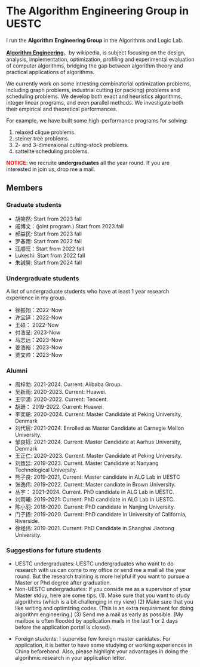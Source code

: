 # The Algorithm Engineering Group in UESTC
I run the **Algorithm Engineering Group** in the Algorithms and Logic Lab.

[**Algorithm Engineering**](https://en.wikipedia.org/wiki/Algorithm_engineering)，by wikipedia, is subject focusing on the design, analysis, implementation, optimization, profiling and experimental evaluation of computer algorithms, bridging the gap between algorithm theory and practical applications of algorithms. 

We currently work on some intresting  combinatorial  optimization problems, including graph problems, industrial cutting (or packing) problems and scheduling problems.
We develop both exact and heuristics algorithms, integer linear programs, and even parallel methods. 
We investigate both their empirical and theoretical performances.

For example, we have built some high-performance programs for solving:  

1. relaxed clique problems. 
2. steiner tree problems. 
3. 2- and 3-dimensional cutting-stock problems. 
4. sattelite scheduling problems.

<font color=red>**NOTICE**</font>: we recruite  **undergraduates** all the year round.
If you are interested in join us, drop me a mail. 


## Members
### Graduate students
- 胡笑然: Start from 2023 fall
- 戚博文：(joint program.) Start from 2023 fall 
- 郝益民: Start from 2023 fall
- 罗春雨: Start from 2022 fall
- 汪顺旺：Start from 2022 fall
- Lukeshi: Start from 2022 fall
- 朱铖昊: Start from 2024 fall


### Undergraduate students
A list of undergraduate students who have at least 1 year research experience in my group.

- 徐振翔：2022-Now
- 许宝铎：2022-Now
- 王硕：  2022-Now
- 付浩呈: 2023-Now
- 马志远：2023-Now
- 姜浩裕：2023-Now
- 贾文帅：2023-Now

### Alumni

- 周梓勃: 2021-2024. Current: Alibaba Group.
- 吴新雨: 2020-2023. Current: Huawei.
- 王宇潇: 2020-2022. Current: Tencent.
- 胡珊：  2019-2022. Current: Huawei.
- 李奕聪: 2020-2024. Current: Master Candidate at Peking University, Denmark
- 刘代宸: 2021-2024. Enrolled as Master Candidate at Carnegie Mellon University.
- 邹良钰: 2021-2024. Current: Master Candidate at Aarhus University, Denmark
- 王正仁: 2020-2023. Current. Master Candidate at Peking University.
- 刘致廷: 2019-2023. Current. Master Candidate at Nanyang Technological University.
- 熊子良: 2019-2021, Current: Master candidate in ALG Lab in UESTC
- 张逸伟: 2019-2022. Current: Master candiate in Brown University.
- 丛宇：  2021-2024. Current.  PhD candidate in ALG Lab in UESTC.
- 刘雨曦: 2019-2021: Current: PhD candidate in ALG Lab in UESTC.
- 陈小羽: 2018-2020.  Current: PhD candidate in Nanjing University.
- 门子扬: 2019-2020. Current: PhD candidate in University of California, Riverside.
- 徐经纬: 2019-2021.  Current: PhD Candidate in Shanghai Jiaotong University. 

### Suggestions for future students
- UESTC undergraduates: UESTC undergraduates who want to do research with us can come to my office or send me a mail all the year round. But the research training is more helpful if you want to pursue a Master or Phd degree after graduation. 
- Non-UESTC undergraduates: If you conside me as a supervisor of your Master stduy, here are some tips. (1). Make sure that you want to study algorithms (which is a bit challenging in my view) (2) Make sure that you like writing and optimizing codes. (This is an extra requirement for doing algorithm engineering.) (3) Send me a mail as early as possible. (My mailbox is often flooded by application mails  in the last 1 or 2 days before the application portal is closed).  
 <!-- I feel sorry for not replying every application letter in the peaking time. Please try to highlight your advantages of doing the research.  -->
- Foreign students: I supervise few foreign master canidates. For application, it is better to have some studying or working experiences in China beforehand. Also, please highlight your advantages in doing the algorihmic research in your application letter.
